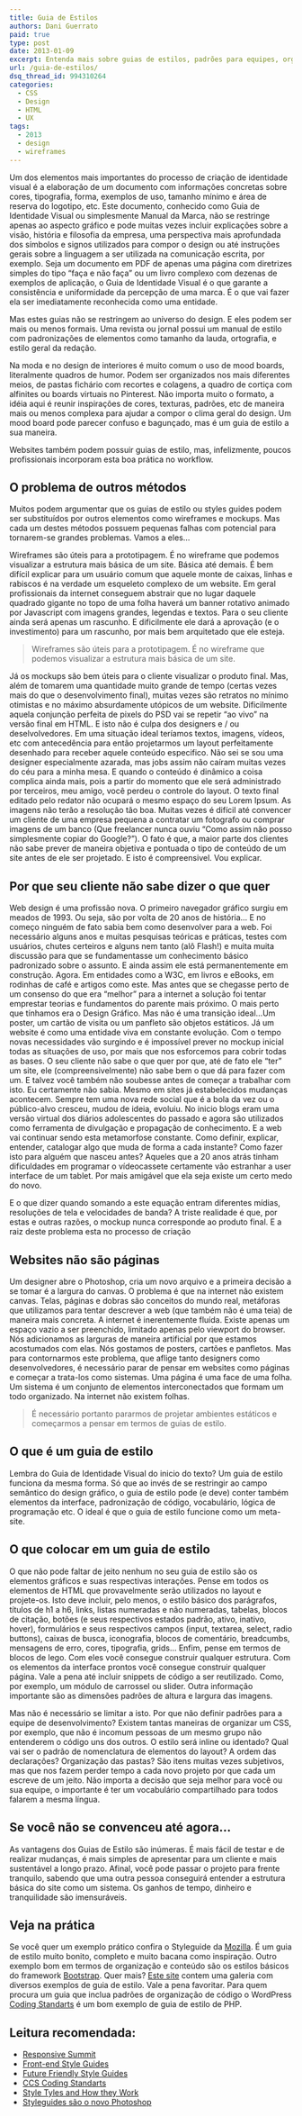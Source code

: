 ```yaml
---
title: Guia de Estilos
authors: Dani Guerrato
paid: true
type: post
date: 2013-01-09
excerpt: Entenda mais sobre guias de estilos, padrões para equipes, organização de CSS e mais.
url: /guia-de-estilos/
dsq_thread_id: 994310264
categories:
  - CSS
  - Design
  - HTML
  - UX
tags:
  - 2013
  - design
  - wireframes
---
```


Um dos elementos mais importantes do processo de criação de identidade visual é a elaboração de um documento com informações concretas sobre cores, tipografia, forma, exemplos de uso, tamanho mínimo e área de reserva do logotipo, etc. Este documento, conhecido como Guia de Identidade Visual ou simplesmente Manual da Marca, não se restringe apenas ao aspecto gráfico e pode muitas vezes incluir explicações sobre a visão, história e filosofia da empresa, uma perspectiva mais aprofundada dos símbolos e signos utilizados para compor o design ou até instruções gerais sobre a linguagem a ser utilizada na comunicação escrita, por exemplo. Seja um documento em PDF de apenas uma página com diretrizes simples do tipo “faça e não faça” ou um livro complexo com dezenas de exemplos de aplicação, o Guia de Identidade Visual é o que garante a consistência e uniformidade da percepção de uma marca. É o que vai fazer ela ser imediatamente reconhecida como uma entidade.

Mas estes guias não se restringem ao universo do design. E eles podem ser mais ou menos formais. Uma revista ou jornal possui um manual de estilo com padronizações de elementos como tamanho da lauda, ortografia, e estilo geral da redação. 

Na moda e no design de interiores é muito comum o uso de mood boards, literalmente quadros de humor. Podem ser organizados nos mais diferentes meios, de pastas fichário com recortes e colagens, a quadro de cortiça com alfinites ou boards virtuais no Pinterest. Não importa muito o formato, a idéia aqui é reunir inspirações de cores, texturas, padrões, etc de maneira mais ou menos complexa para ajudar a compor o clima geral do design. Um mood board pode parecer confuso e bagunçado, mas é um guia de estilo a sua maneira.

Websites também podem possuir guias de estilo, mas, infelizmente, poucos profissionais incorporam esta boa prática no workflow. 

## O problema de outros métodos

Muitos podem argumentar que os guias de estilo ou styles guides podem ser substituídos por outros elementos como wireframes e mockups. Mas cada um destes métodos possuem pequenas falhas com potencial para tornarem-se grandes problemas. Vamos a eles&#8230;

Wireframes são úteis para a prototipagem. É no wireframe que podemos visualizar a estrutura mais básica de um site. Básica até demais. É bem difícil explicar para um usuário comum que aquele monte de caixas, linhas e rabiscos é na verdade um esqueleto complexo de um website. Em geral profissionais da internet conseguem abstrair que no lugar daquele quadrado gigante no topo de uma folha haverá um banner rotativo animado por Javascript com imagens grandes, legendas e textos. Para o seu cliente ainda será apenas um rascunho. E dificilmente ele dará a aprovação (e o investimento) para um rascunho, por mais bem arquitetado que ele esteja.

> Wireframes são úteis para a prototipagem. É no wireframe que podemos visualizar a estrutura mais básica de um site.

Já os mockups são bem úteis para o cliente visualizar o produto final. Mas, além de tomarem uma quantidade muito grande de tempo (certas vezes mais do que o desenvolvimento final), muitas vezes são retratos no mínimo otimistas e no máximo absurdamente utópicos de um website. Dificilmente aquela conjunção perfeita de pixels do PSD vai se repetir “ao vivo” na versão final em HTML. E isto não é culpa dos designers e / ou deselvolvedores. Em uma situação ideal teríamos textos, imagens, vídeos, etc com antecedência para então projetarmos um layout perfeitamente desenhado para receber aquele conteúdo especifico. Não sei se sou uma designer especialmente azarada, mas jobs assim não caíram muitas vezes do céu para a minha mesa. E quando o conteúdo é dinâmico a coisa complica ainda mais, pois a partir do momento que ele será administrado por terceiros, meu amigo, você perdeu o controle do layout. O texto final editado pelo redator não ocupará o mesmo espaço do seu Lorem Ipsum. As imagens não terão a resolução tão boa. Muitas vezes é difícil até convencer um cliente de uma empresa pequena a contratar um fotografo ou comprar imagens de um banco (Que freelancer nunca ouviu “Como assim não posso simplesmente copiar do Google?”). O fato é que, a maior parte dos clientes não sabe prever de maneira objetiva e pontuada o tipo de conteúdo de um site antes de ele ser projetado. E isto é compreensivel. Vou explicar.

## Por que seu cliente não sabe dizer o que quer

Web design é uma profissão nova. O primeiro navegador gráfico surgiu em meados de 1993. Ou seja, são por volta de 20 anos de história&#8230; E no começo ninguém de fato sabia bem como desenvolver para a web. Foi necessário alguns anos e muitas pesquisas teóricas e práticas, testes com usuários, chutes certeiros e alguns nem tanto (alô Flash!) e muita muita discussão para que se fundamentasse um conhecimento básico padronizado sobre o assunto. E ainda assim ele está permanentemente em construção. Agora. Em entidades como a W3C, em livros e eBooks, em rodinhas de café e artigos como este. Mas antes que se chegasse perto de um consenso do que era “melhor” para a internet a solução foi tentar emprestar teorias e fundamentos do parente mais próximo. O mais perto que tínhamos era o Design Gráfico. Mas não é uma transição ideal&#8230;Um poster, um cartão de visita ou um panfleto são objetos estáticos. Já um website é como uma entidade viva em constante evolução. Com o tempo novas necessidades vão surgindo e é impossível prever no mockup inicial todas as situações de uso, por mais que nos esforcemos para cobrir todas as bases. O seu cliente não sabe o que quer por que, até de fato ele “ter” um site, ele (compreensivelmente) não sabe bem o que dá para fazer com um. E talvez você também não soubesse antes de começar a trabalhar com isto. Eu certamente não sabia. Mesmo em sites já estabelecidos mudanças acontecem. Sempre tem uma nova rede social que é a bola da vez ou o público-alvo cresceu, mudou de ideia, evoluiu. No inicio blogs eram uma versão virtual dos diários adolescentes do passado e agora são utilizados como ferramenta de divulgação e propagação de conhecimento. E a web vai continuar sendo esta metamorfose constante. Como definir, explicar, entender, catalogar algo que muda de forma a cada instante? Como fazer isto para alguém que nasceu antes? Aqueles que a 20 anos atrás tinham dificuldades em programar o vídeocassete certamente vão estranhar a user interface de um tablet. Por mais amigável que ela seja existe um certo medo do novo. 

E o que dizer quando somando a este equação entram diferentes mídias, resoluções de tela e velocidades de banda? A triste realidade é que, por estas e outras razões, o mockup nunca corresponde ao produto final. E a raiz deste problema esta no processo de criação

## Websites não são páginas

Um designer abre o Photoshop, cria um novo arquivo e a primeira decisão a se tomar é a largura do canvas. O problema é que na internet não existem canvas. Telas, páginas e dobras são conceitos do mundo real, metáforas que utilizamos para tentar descrever a web (que também não é uma teia) de maneira mais concreta. A internet é inerentemente fluída. Existe apenas um espaço vazio a ser preenchido, limitado apenas pelo viewport do browser. Nós adicionamos as larguras de maneira artificial por que estamos acostumados com elas. Nós gostamos de posters, cartões e panfletos. Mas para contornarmos este problema, que aflige tanto designers como desenvolvedores, é necessário parar de pensar em websites como páginas e começar a trata-los como sistemas. Uma página é uma face de uma folha. Um sistema é um conjunto de elementos interconectados que formam um todo organizado. Na internet não existem folhas.

> É necessário portanto pararmos de projetar ambientes estáticos e começarmos a pensar em termos de guias de estilo. 

## O que é um guia de estilo

Lembra do Guia de Identidade Visual do inicio do texto? Um guia de estilo funciona da mesma forma. Só que ao invés de se restringir ao campo semântico do design gráfico, o guia de estilo pode (e deve) conter também elementos da interface, padronização de código, vocabulário, lógica de programação etc. O ideal é que o guia de estilo funcione como um meta-site. 

## O que colocar em um guia de estilo

O que não pode faltar de jeito nenhum no seu guia de estilo são os elementos gráficos e suas respectivas interações. Pense em todos os elementos de HTML que provavelmente serão utilizados no layout e projete-os. Isto deve incluir, pelo menos, o estilo básico dos parágrafos, títulos de h1 a h6, links, listas numeradas e não numeradas, tabelas, blocos de citação, botões (e seus respectivos estados padrão, ativo, inativo, hover), formulários e seus respectivos campos (input, textarea, select, radio buttons), caixas de busca, iconografia, blocos de comentário, breadcumbs, mensagens de erro, cores, tipografia, grids&#8230; Enfim, pense em termos de blocos de lego. Com eles você consegue construir qualquer estrutura. Com os elementos da interface prontos você consegue construir qualquer página. Vale a pena até incluir snippets de código a ser reutilizado. Como, por exemplo, um módulo de carrossel ou slider. Outra informação importante são as dimensões padrões de altura e largura das imagens.

Mas não é necessário se limitar a isto. Por que não definir padrões para a equipe de desenvolvimento? Existem tantas maneiras de organizar um CSS, por exemplo, que não é incomum pessoas de um mesmo grupo não entenderem o código uns dos outros. O estilo será inline ou identado? Qual vai ser o padrão de nomenclatura de elementos do layout? A ordem das declarações? Organização das pastas? São itens muitas vezes subjetivos, mas que nos fazem perder tempo a cada novo projeto por que cada um escreve de um jeito. Não importa a decisão que seja melhor para você ou sua equipe, o importante é ter um vocabulário compartilhado para todos falarem a mesma língua. 

## Se você não se convenceu até agora&#8230;

As vantagens dos Guias de Estilo são inúmeras. É mais fácil de testar e de realizar mudanças, é mais simples de apresentar para um cliente e mais sustentável a longo prazo. Afinal, você pode passar o projeto para frente tranquilo, sabendo que uma outra pessoa conseguirá entender a estrutura básica do site como um sistema. Os ganhos de tempo, dinheiro e tranquilidade são imensuráveis.

## Veja na prática

Se você quer um exemplo prático confira o Styleguide da [Mozilla][1]. É um guia de estilo muito bonito, completo e muito bacana como inspiração. Outro exemplo bom em termos de organização e conteúdo são os estilos básicos do framework [Bootstrap][2]. Quer mais? [Este site][3] contem uma galeria com diversos exemplos de guia de estilo. Vale a pena favoritar. Para quem procura um guia que inclua padrões de organização de código o WordPress [Coding Standarts][4] é um bom exemplo de guia de estilo de PHP. 

## Leitura recomendada:

  * [Responsive Summit][5]
  * [Front-end Style Guides][6]
  * [Future Friendly Style Guides][7]
  * [CCS Coding Standarts][8]
  * [Style Tyles and How they Work][9]
  * [Styleguides são o novo Photoshop][10]

 [1]: http://www.mozilla.org/en-US/styleguide
 [2]: http://twitter.github.com/bootstrap/base-css.html
 [3]: https://gimmebar.com/collection/4ecd439c2f0aaad734000022/front-end-styleguides
 [4]: http://codex.wordpress.org/WordPress_Coding_Standards
 [5]: http://maban.co.uk/65
 [6]: http://24ways.org/2011/front-end-style-guides/
 [7]: https://speakerdeck.com/lukebrooker/future-friendly-style-guides
 [8]: http://coffeepowered.co.uk/2010/01/css-coding-standards/
 [9]: http://www.alistapart.com/articles/style-tiles-and-how-they-work/
 [10]: http://arquiteturadeinformacao.com/2012/12/17/styleguides-sao-o-novo-photoshop/